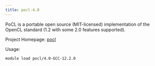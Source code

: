 ```yaml
---
title: pocl-4.0
---
```

PoCL is a portable open source (MIT-licensed) implementation 
of the OpenCL standard (1.2 with some 2.0 features supported).

Project Homepage: [pocl](http://portablecl.org)

Usage:
```
module load pocl/4.0-GCC-12.2.0
```
